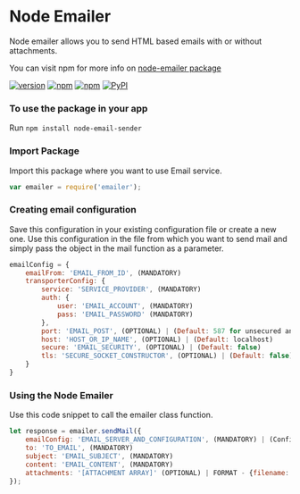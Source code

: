 # Node Emailer
Node emailer allows you to send HTML based emails with or without attachments.

You can visit npm for more info on [node-emailer package](https://www.npmjs.com/package/node-emailer)

[![version](https://img.shields.io/badge/version-v1.0.0-orange.svg)]()
[![npm](https://img.shields.io/badge/node-v6.9.4-blue.svg)]()
[![npm](https://img.shields.io/npm/l/express.svg)]()
[![PyPI](https://img.shields.io/badge/status-stable-brightgreen.svg)]()

### To use the package in your app
Run `npm install node-email-sender`

### Import Package
Import this package where you want to use Email service.
```javascript
var emailer = require('emailer');
```

### Creating email configuration
Save this configuration in your existing configuration file or create a new one. Use this configuration in the file from which you want to send mail and simply pass the object in the mail function as a parameter.
```javascript
emailConfig = {
    emailFrom: 'EMAIL_FROM_ID', (MANDATORY)
    transporterConfig: {
        service: 'SERVICE_PROVIDER', (MANDATORY)
        auth: {
            user: 'EMAIL_ACCOUNT', (MANDATORY)
            pass: 'EMAIL_PASSWORD' (MANDATORY)
        },
        port: 'EMAIL_POST', (OPTIONAL) | (Default: 587 for unsecured and 465 for secured connection)
        host: 'HOST_OR_IP_NAME', (OPTIONAL) | (Default: localhost)
        secure: 'EMAIL_SECURITY', (OPTIONAL) | (Default: false)
        tls: 'SECURE_SOCKET_CONSTRUCTOR', (OPTIONAL) | (Default: false)
    }
}
```

### Using the Node Emailer
Use this code snippet to call the emailer class function.
```javascript
let response = emailer.sendMail({
    emailConfig: 'EMAIL_SERVER_AND_CONFIGURATION', (MANDATORY) | (Configuration need to be saved and imported)
    to: 'TO_EMAIL', (MANDATORY)
    subject: 'EMAIL_SUBJECT', (MANDATORY)
    content: 'EMAIL_CONTENT', (MANDATORY)
    attachments: '[ATTACHMENT ARRAY]' (OPTIONAL) | FORMAT - {filename:'file.txt', path:'/path/to/file.txt'}
});
```